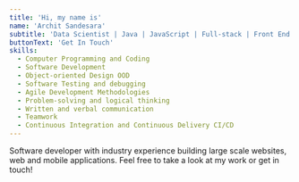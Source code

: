 ```yaml
---
title: 'Hi, my name is'
name: 'Archit Sandesara'
subtitle: 'Data Scientist | Java | JavaScript | Full-stack | Front End | Back End | Android | Software Developement Engineer'
buttonText: 'Get In Touch'
skills:
  - Computer Programming and Coding
  - Software Development
  - Object-oriented Design OOD
  - Software Testing and debugging
  - Agile Development Methodologies
  - Problem-solving and logical thinking
  - Written and verbal communication
  - Teamwork
  - Continuous Integration and Continuous Delivery CI/CD
---
```


Software developer with industry experience building large scale websites, web and mobile applications. Feel free to take a look at my work or get in touch!
